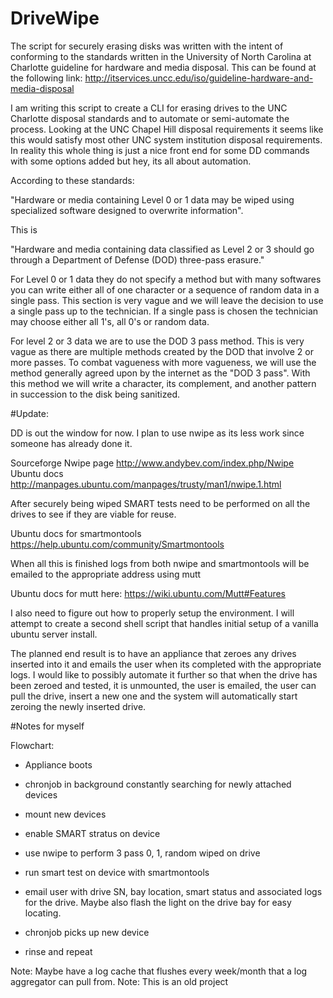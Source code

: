 # DriveWipe

The script for securely erasing disks was written with the intent of conforming to the standards written in the University of North Carolina at Charlotte guideline for hardware and media disposal. This can be found at the following link: http://itservices.uncc.edu/iso/guideline-hardware-and-media-disposal

I am writing this script to create a CLI for erasing drives to the UNC Charlotte disposal standards and to automate or semi-automate the process. Looking at the UNC Chapel Hill disposal requirements it seems like this would satisfy most other UNC system institution disposal requirements. In reality this whole thing is just a nice front end for some DD commands with some options added but hey, its all about automation.

According to these standards:

"Hardware or media containing Level 0 or 1 data may be wiped using specialized software designed to overwrite information".

This is 

"Hardware and media containing data classified as Level 2 or 3 should go through a Department of Defense (DOD) three-pass erasure."

For Level 0 or 1 data they do not specify a method but with many softwares you can write either all of one character or a sequence of random data in a single pass. This section is very vague and we will leave the decision to use a single pass up to the technician. If a single pass is chosen the technician may choose either all 1's, all 0's or random data.

For level 2 or 3 data we are to use the DOD 3 pass method. This is very vague as there are multiple methods created by the DOD that involve 2 or more passes. To combat vagueness with more vagueness, we will use the method generally agreed upon by the internet as the "DOD 3 pass". With this method we will write a character, its complement, and another pattern in succession to the disk being sanitized.


#Update:

DD is out the window for now. I plan to use nwipe as its less work since someone has already done it.

Sourceforge Nwipe page http://www.andybev.com/index.php/Nwipe
Ubuntu docs  http://manpages.ubuntu.com/manpages/trusty/man1/nwipe.1.html

After securely being wiped SMART tests need to be performed on all the drives to see if they are viable for reuse. 

Ubuntu docs for smartmontools https://help.ubuntu.com/community/Smartmontools

When all this is finished logs from both nwipe and smartmontools will be emailed to the appropriate address using mutt

Ubuntu docs for mutt here: https://wiki.ubuntu.com/Mutt#Features

I also need to figure out how to properly setup the environment. I will attempt to create a second shell script that handles initial setup of a vanilla ubuntu server install.

The planned end result is to have an appliance that zeroes any drives inserted into it and emails the user when its completed with the appropriate logs. I would like to possibly automate it further so that when the drive has been zeroed and tested, it is unmounted, the user is emailed, the user can pull the drive, insert a new one and the system will automatically start zeroing the newly inserted drive.

#Notes for myself

Flowchart:

* Appliance boots

* chronjob in background constantly searching for newly attached devices

* mount new devices

* enable SMART stratus on device

* use nwipe to perform 3 pass 0, 1, random wiped on drive

* run smart test on device with smartmontools

* email user with drive SN, bay location, smart status and associated logs for the drive. Maybe also flash the light on the drive bay for easy locating.

* chronjob picks up new device

* rinse and repeat



Note: Maybe have a log cache that flushes every week/month that a log aggregator can pull from.
Note: This is an old project
